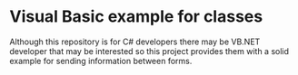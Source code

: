 ﻿# Visual Basic example for classes

Although this repository is for C# developers there may be VB.NET developer that may be interested so this project provides them with a solid example for sending information between forms.